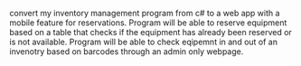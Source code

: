 convert my inventory management program from c# to a web app with a mobile feature for reservations. 
Program will be able to reserve equipment based on a table that checks if the equipment has already been reserved or is not available. 
Program will be able to check eqipemnt in and out of an invenotry based on barcodes through an admin only webpage. 